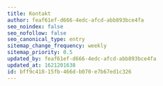 ```yaml
---
title: Kontakt
author: feaf61ef-d666-4edc-afcd-abb893bce4fa
seo_noindex: false
seo_nofollow: false
seo_canonical_type: entry
sitemap_change_frequency: weekly
sitemap_priority: 0.5
updated_by: feaf61ef-d666-4edc-afcd-abb893bce4fa
updated_at: 1621201638
id: bff9c418-15fb-466d-b070-e7b67ed1c326
---
```

